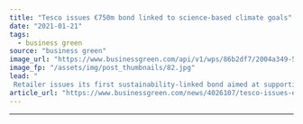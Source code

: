 ```yaml
---
title: "Tesco issues €750m bond linked to science-based climate goals"
date: "2021-01-21"
tags: 
  - business green
source: "business green"
image_url: "https://www.businessgreen.com/api/v1/wps/86b2df7/2004a349-516d-4479-a766-58a8106aa70e/3/iStock-468435582-tesco-trolley-185x114.jpg"
image_fp: "/assets/img/post_thumbnails/82.jpg"
lead: "
 Retailer issues its first sustainability-linked bond aimed at supporting efforts to reduce its Scope 1 and 2 greenhouse gas emissions ..."
article_url: "https://www.businessgreen.com/news/4026107/tesco-issues-eur750m-bond-linked-science-climate-goals"
---
```


---
